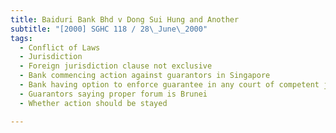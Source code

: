 ```yaml
---
title: Baiduri Bank Bhd v Dong Sui Hung and Another 
subtitle: "[2000] SGHC 118 / 28\_June\_2000"
tags:
  - Conflict of Laws
  - Jurisdiction
  - Foreign jurisdiction clause not exclusive
  - Bank commencing action against guarantors in Singapore
  - Bank having option to enforce guarantee in any court of competent jurisdiction
  - Guarantors saying proper forum is Brunei
  - Whether action should be stayed

---
```


